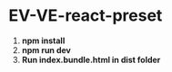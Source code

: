 # EV-VE-react-preset
1. **npm install**
2. **npm run dev**
3. **Run index.bundle.html in dist folder**
